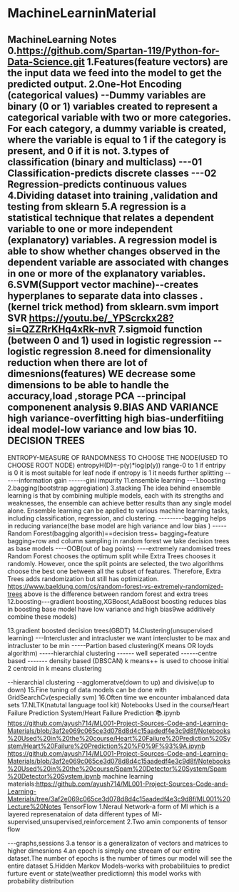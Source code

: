 # MachineLearninMaterial
MachineLearning Notes
0.https://github.com/Spartan-119/Python-for-Data-Science.git
1.Features(feature vectors) are the input data we feed into the model to get the predicted output.
2.One-Hot Encoding (categorical values)
--Dummy variables are binary (0 or 1) variables created to represent a categorical variable with two or more categories. For each category, a dummy variable is created, where the variable is equal to 1 if the category is present, and 0 if it is not.
3.types of classification (binary and multiclass)
---01 Classification-predicts discrete classes 
---02 Regression-predicts continuous values
4.Dividing dataset into training ,validation and testing
from sklearn
5.A regression is a statistical technique that relates a dependent variable to one or more independent (explanatory) variables. A regression model is able to show whether changes observed in the dependent variable are associated with changes in one or more of the explanatory variables.
6.SVM(Support vector machine)--creates hyperplanes to separate data into classes .(kernel trick method)
from sklearn.svm import SVR
https://youtu.be/_YPScrckx28?si=QZZRrKHq4xRk-nvR
7.sigmoid function (between 0 and 1) used in logistic regression
--logistic regression
8.need for dimensionality reduction
when there are lot of dimesnions(features) WE decrease some dimensions to be able to handle the accuracy,load ,storage
PCA --principal componenent analysis
9.BIAS AND VARIANCE 
high variance-overfitting
high bias-underfitiing
ideal model-low variance and low bias
10.  DECISION TREES 
------------
ENTROPY-MEASURE OF RANDOMNESS TO CHOOSE THE NODE(USED TO CHOOSE ROOT NODE)
entropyH(D)=-p(y)*log(p(y))
range-0 to 1
if entripy is 0 it is most suitable for leaf node 
if entropy is 1 it needs further splitting
------information gain
------gini impurity
11.ensemble learning ---1.boosting 2.bagging(bootstrap aggregiation) 3.stacking
The idea behind ensemble learning is that by combining multiple models, each with its strengths and weaknesses, the ensemble can achieve better results than any single model alone. Ensemble learning can be applied to various machine learning tasks, including classification, regression, and clustering.
---------bagging helps in reducing variance(the base model are high variance and low bias )
-----Random Forest(bagging algorith)==decision tress+ bagging+feature bagging+row and column sampling
in random forest we take decision trees as base models
----OOB(out of bag points)
----extremely randomised trees
Random Forest chooses the optimum split while Extra Trees chooses it randomly. However, once the split points are selected, the two algorithms choose the best one between all the subset of features. Therefore, Extra Trees adds randomization but still has optimization.
https://www.baeldung.com/cs/random-forest-vs-extremely-randomized-trees
above is the difference between random forest and extra trees
12.boosting---gradient boosting,XGBoost,AdaBoost
boosting reduces bias
in boosting base model have low variance and high bias9we additively combine these models)

13.gradient boosted decision trees(GBDT)
14.Clustering(unsupervised learning)
---Intercluster and intracluster
we want intercluster to be max and intracluster to be min
-----Partion based clustering(K means OR loyds algorithm)
-----hierarchial clustering
------ well seperated 
------centre based
------- density based (DBSCAN)
k means++ is used to choose initial 2 centroid in k means clustering

--hierarchial clustering --agglomeratve(down to up) and divisive(up to down)
15.Fine tuning of data models can be done with GridSearchCv(especially svm)
16.Often time we encounter imbalanced data sets
17.NLTK(natutal language tool kit)
Notebooks Used in the course/Heart Failure Prediction System/Heart Failure Prediction 📚.ipynb
https://github.com/ayush714/ML001-Project-Sources-Code-and-Learning-Materials/blob/3af2e069c065ce3d078d8d4c15aadedf4e3c9d8f/Notebooks%20Used%20in%20the%20course/Heart%20Failure%20Prediction%20System/Heart%20Failure%20Prediction%20%F0%9F%93%9A.ipynb
https://github.com/ayush714/ML001-Project-Sources-Code-and-Learning-Materials/blob/3af2e069c065ce3d078d8d4c15aadedf4e3c9d8f/Notebooks%20Used%20in%20the%20course/Spam%20Detector%20System/Spam%20Detector%20System.ipynb
machine learning materials:https://github.com/ayush714/ML001-Project-Sources-Code-and-Learning-Materials/tree/3af2e069c065ce3d078d8d4c15aadedf4e3c9d8f/ML001%20Lecture%20Notes
TensorFlow 
1.Neraul Network-a form of Ml which is a layered represenataion of data
different types of Ml-supervised,unsupervised,reinforcement
2.Two amin components of tensor flow

---graphs,sessions
3.a tensor is a generalizaton of vectors and matrices to higher dimesnions
4.an epoch is simply one streeam of our entire dataset.The number of epochs is the number of times our model will see the entire dataset
5.Hidden Markov Models-works with probabilituies to predict furture  event or state(weather predictiomn)
this model works with  probability distribution


